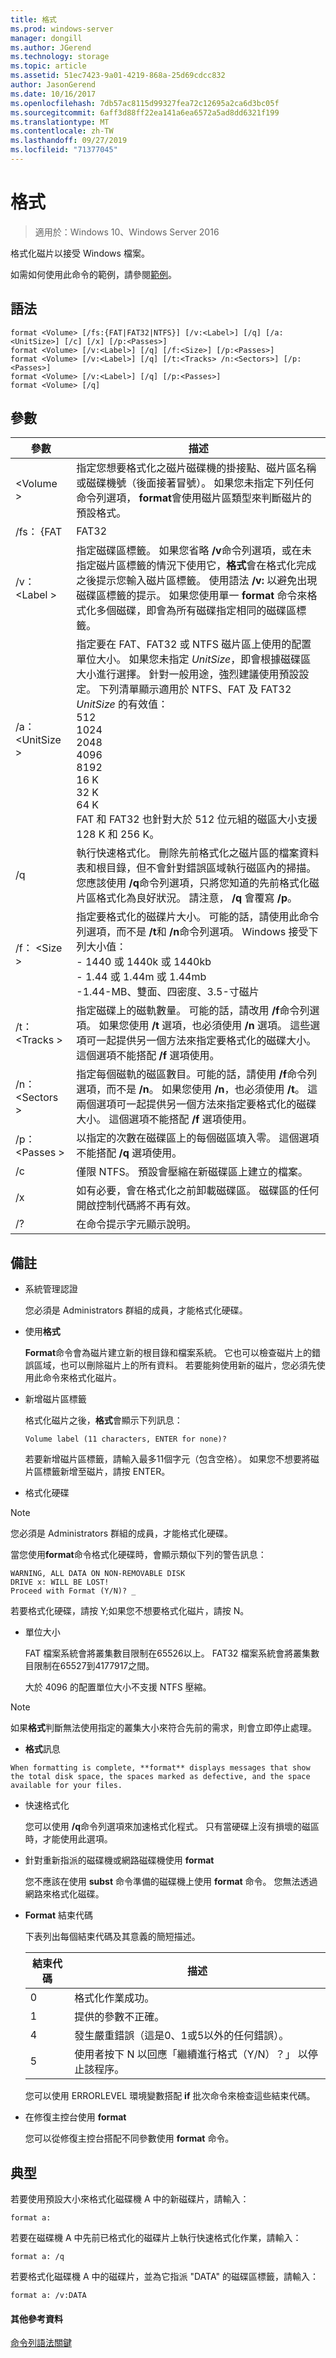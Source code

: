 ```yaml
---
title: 格式
ms.prod: windows-server
manager: dongill
ms.author: JGerend
ms.technology: storage
ms.topic: article
ms.assetid: 51ec7423-9a01-4219-868a-25d69cdcc832
author: JasonGerend
ms.date: 10/16/2017
ms.openlocfilehash: 7db57ac8115d99327fea72c12695a2ca6d3bc05f
ms.sourcegitcommit: 6aff3d88ff22ea141a6ea6572a5ad8dd6321f199
ms.translationtype: MT
ms.contentlocale: zh-TW
ms.lasthandoff: 09/27/2019
ms.locfileid: "71377045"
---
```

# <a name="format"></a>格式
> 適用於：Windows 10、Windows Server 2016

格式化磁片以接受 Windows 檔案。

如需如何使用此命令的範例，請參閱[範例](#BKMK_examples)。

## <a name="syntax"></a>語法

```
format <Volume> [/fs:{FAT|FAT32|NTFS}] [/v:<Label>] [/q] [/a:<UnitSize>] [/c] [/x] [/p:<Passes>]
format <Volume> [/v:<Label>] [/q] [/f:<Size>] [/p:<Passes>]
format <Volume> [/v:<Label>] [/q] [/t:<Tracks> /n:<Sectors>] [/p:<Passes>]
format <Volume> [/v:<Label>] [/q] [/p:<Passes>]
format <Volume> [/q]
```

## <a name="parameters"></a>參數

|   參數    |                                                                                                                                                                                                                    描述                                                                                                                                                                                                                     |
|----------------|----------------------------------------------------------------------------------------------------------------------------------------------------------------------------------------------------------------------------------------------------------------------------------------------------------------------------------------------------------------------------------------------------------------------------------------------------|
|   \<Volume >    |                                                                                         指定您想要格式化之磁片磁碟機的掛接點、磁片區名稱或磁碟機號（後面接著冒號）。 如果您未指定下列任何命令列選項， **format**會使用磁片區類型來判斷磁片的預設格式。                                                                                         |
|    /fs： {FAT    |                                                                                                                                                                                                                       FAT32                                                                                                                                                                                                                        |
|  /v： \<Label >   |                           指定磁碟區標籤。 如果您省略 **/v**命令列選項，或在未指定磁片區標籤的情況下使用它，**格式**會在格式化完成之後提示您輸入磁片區標籤。 使用語法 **/v:** 以避免出現磁碟區標籤的提示。 如果您使用單一 **format** 命令來格式化多個磁碟，即會為所有磁碟指定相同的磁碟區標籤。                            |
| /a： \<UnitSize > | 指定要在 FAT、FAT32 或 NTFS 磁片區上使用的配置單位大小。 如果您未指定 *UnitSize*，即會根據磁碟區大小進行選擇。 針對一般用途，強烈建議使用預設設定。 下列清單顯示適用於 NTFS、FAT 及 FAT32 *UnitSize* 的有效值：</br>512</br>1024</br>2048</br>4096</br>8192</br>16 K</br>32 K</br>64 K</br>FAT 和 FAT32 也針對大於 512 位元組的磁區大小支援 128 K 和 256 K。 |
|       /q       |                                                       執行快速格式化。 刪除先前格式化之磁片區的檔案資料表和根目錄，但不會針對錯誤區域執行磁區內的掃描。 您應該使用 **/q**命令列選項，只將您知道的先前格式化磁片區格式化為良好狀況。 請注意， **/q** 會覆寫 **/p**。                                                       |
|   /f： \<Size >   |                                                         指定要格式化的磁碟片大小。 可能的話，請使用此命令列選項，而不是 **/t**和 **/n**命令列選項。 Windows 接受下列大小值：</br>-   1440 或 1440k 或 1440kb</br>-   1.44 或 1.44m 或 1.44mb</br>-1.44-MB、雙面、四密度、3.5-寸磁片                                                         |
|  /t： \<Tracks >  |                                                    指定磁碟上的磁軌數量。 可能的話，請改用 **/f**命令列選項。 如果您使用 **/t** 選項，也必須使用 **/n** 選項。 這些選項可一起提供另一個方法來指定要格式化的磁碟大小。 這個選項不能搭配 **/f** 選項使用。                                                     |
| /n： \<Sectors >  |                                                         指定每個磁軌的磁區數目。可能的話，請使用 **/f**命令列選項，而不是 **/n**。 如果您使用 **/n**，也必須使用 **/t**。 這兩個選項可一起提供另一個方法來指定要格式化的磁碟大小。 這個選項不能搭配 **/f** 選項使用。                                                         |
|  /p： \<Passes >  |                                                                                                                                                               以指定的次數在磁碟區上的每個磁區填入零。 這個選項不能搭配 **/q** 選項使用。                                                                                                                                                                |
|       /c       |                                                                                                                                                                                     僅限 NTFS。 預設會壓縮在新磁碟區上建立的檔案。                                                                                                                                                                                      |
|       /x       |                                                                                                                                                            如有必要，會在格式化之前卸載磁碟區。 磁碟區的任何開啟控制代碼將不再有效。                                                                                                                                                            |
|       /?       |                                                                                                                                                                                                        在命令提示字元顯示說明。                                                                                                                                                                                                        |

## <a name="remarks"></a>備註

-   系統管理認證

    您必須是 Administrators 群組的成員，才能格式化硬碟。
-   使用**格式**

    **Format**命令會為磁片建立新的根目錄和檔案系統。 它也可以檢查磁片上的錯誤區域，也可以刪除磁片上的所有資料。 若要能夠使用新的磁片，您必須先使用此命令來格式化磁片。
-   新增磁片區標籤

    格式化磁片之後，**格式**會顯示下列訊息：

    `Volume label (11 characters, ENTER for none)?`

    若要新增磁片區標籤，請輸入最多11個字元（包含空格）。 如果您不想要將磁片區標籤新增至磁片，請按 ENTER。
-   格式化硬碟

> [!NOTE]
> 您必須是 Administrators 群組的成員，才能格式化硬碟。

當您使用**format**命令格式化硬碟時，會顯示類似下列的警告訊息：
```
WARNING, ALL DATA ON NON-REMOVABLE DISK 
DRIVE x: WILL BE LOST! 
Proceed with Format (Y/N)? _ 
```
若要格式化硬碟，請按 Y;如果您不想要格式化磁片，請按 N。
-   單位大小

    FAT 檔案系統會將叢集數目限制在65526以上。 FAT32 檔案系統會將叢集數目限制在65527到4177917之間。

    大於 4096 的配置單位大小不支援 NTFS 壓縮。

> [!NOTE]
> 如果**格式**判斷無法使用指定的叢集大小來符合先前的需求，則會立即停止處理。
> -   **格式**訊息

    When formatting is complete, **format** displays messages that show the total disk space, the spaces marked as defective, and the space available for your files.
- 快速格式化

  您可以使用 **/q**命令列選項來加速格式化程式。 只有當硬碟上沒有損壞的磁區時，才能使用此選項。
- 針對重新指派的磁碟機或網路磁碟機使用 **format**

  您不應該在使用 **subst** 命令準備的磁碟機上使用 **format** 命令。 您無法透過網路來格式化磁碟。
- **Format** 結束代碼

  下表列出每個結束代碼及其意義的簡短描述。  

  |結束代碼|描述|
  |---------|-----------|
  |0|格式化作業成功。|
  |1|提供的參數不正確。|
  |4|發生嚴重錯誤（這是0、1或5以外的任何錯誤）。|
  |5|使用者按下 N 以回應「繼續進行格式（Y/N）？」 以停止該程序。|

  您可以使用 ERRORLEVEL 環境變數搭配 **if** 批次命令來檢查這些結束代碼。
- 在修復主控台使用 **format**

  您可以從修復主控台搭配不同參數使用 **format** 命令。

## <a name="BKMK_examples"></a>典型

若要使用預設大小來格式化磁碟機 A 中的新磁碟片，請輸入：
```
format a:
```
若要在磁碟機 A 中先前已格式化的磁碟片上執行快速格式化作業，請輸入：
```
format a: /q
```
若要格式化磁碟機 A 中的磁碟片，並為它指派 "DATA" 的磁碟區標籤，請輸入：
```
format a: /v:DATA
```

#### <a name="additional-references"></a>其他參考資料

[命令列語法關鍵](https://technet.microsoft.com/library/cc771080.aspx)